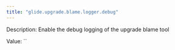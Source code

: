 ```yaml
---
title: "glide.upgrade.blame.logger.debug"
---
```


Description: Enable the debug logging of the upgrade blame tool

Value: ``